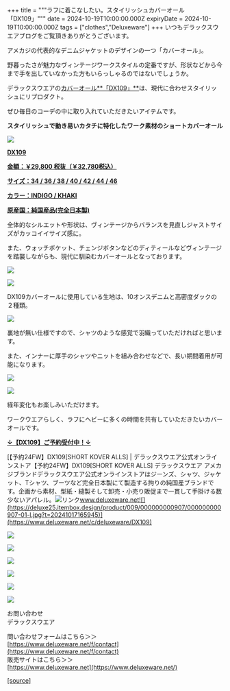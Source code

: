 +++
title = """ラフに着こなしたい。スタイリッシュカバーオール「DX109」"""
date = 2024-10-19T10:00:00.000Z
expiryDate = 2024-10-19T10:00:00.000Z
tags = ["clothes","Deluxeware"]
+++
いつもデラックスウエアブログをご覧頂きありがとうございます。

アメカジの代表的なデニムジャケットのデザインの一つ「カバーオール」。

野暮ったさが魅力なヴィンテージワークスタイルの定番ですが、形状などから今まで手を出していなかった方もいらっしゃるのではないでしょうか。

デラックスウエアの[カバーオール**「DX109」**](https://www.deluxeware.net/c/deluxeware/DX109)は、現代に合わせスタイリッシュにリプロダクト。

ぜひ毎日のコーデの中に取り入れていただきたいアイテムです。

**スタイリッシュで動き易いカタチに特化したワーク素材のショートカバーオール**

[![](https://stat.ameba.jp/user_images/20241019/12/deluxeware/23/94/j/o0800100015499690658.jpg)](https://www.deluxeware.net/c/deluxeware/DX109)

**[DX109](https://www.deluxeware.net/c/deluxeware/DX109)**

**[金額：￥29,800 税抜（￥32,780税込）](https://www.deluxeware.net/c/deluxeware/DX109)**

**[サイズ：34 / 36 / 38 / 40 / 42 / 44 / 46](https://www.deluxeware.net/c/deluxeware/DX109)**

**[カラー：INDIGO / KHAKI](https://www.deluxeware.net/c/deluxeware/DX109)**

**[原産国：純国産品(完全日本製)](https://www.deluxeware.net/c/deluxeware/DX109)**

全体的なシルエットや形状は、ヴィンテージからバランスを見直しジャストサイズがカッコイイサイズ感に。

また、ウォッチポケット、チェンジボタンなどのディティールなどヴィンテージを踏襲しながらも、現代に馴染むカバーオールとなっております。

[![](https://stat.ameba.jp/user_images/20241019/12/deluxeware/86/b4/j/o0800080015499698253.jpg)](https://stat.ameba.jp/user_images/20241019/12/deluxeware/86/b4/j/o0800080015499698253.jpg)

[![](https://stat.ameba.jp/user_images/20241019/12/deluxeware/d7/3b/j/o0800080015499698368.jpg)](https://stat.ameba.jp/user_images/20241019/12/deluxeware/d7/3b/j/o0800080015499698368.jpg)

DX109カバーオールに使用している生地は、10オンスデニムと高密度ダックの２種類。

[![](https://stat.ameba.jp/user_images/20241019/13/deluxeware/db/23/j/o0800080015499701411.jpg)](https://stat.ameba.jp/user_images/20241019/13/deluxeware/db/23/j/o0800080015499701411.jpg)

裏地が無い仕様ですので、シャツのような感覚で羽織っていただければと思います。

また、インナーに厚手のシャツやニットを組み合わせなどで、長い期間着用が可能になります。

[![](https://stat.ameba.jp/user_images/20241003/11/deluxeware/00/d6/j/o0800080015493525376.jpg)](https://stat.ameba.jp/user_images/20241003/11/deluxeware/00/d6/j/o0800080015493525376.jpg)

[![](https://stat.ameba.jp/user_images/20241003/11/deluxeware/45/68/j/o0800080015493525302.jpg)](https://stat.ameba.jp/user_images/20241003/11/deluxeware/45/68/j/o0800080015493525302.jpg)

経年変化もお楽しみいただけます。

ワークウエアらしく、ラフにヘビーに多くの時間を共有していただきたいカバーオールです。

**[↓【DX109】ご予約受付中！↓](https://www.deluxeware.net/c/deluxeware/DX109)**

[【予約24FW】DX109\[SHORT KOVER ALLS\] | デラックスウエア公式オンラインストア【予約24FW】DX109\[SHORT KOVER ALLS\] デラックスウエア アメカジブランドデラックスウエア公式オンラインストアはジーンズ、シャツ、ジャケット、Tシャツ、ブーツなど完全日本製にて製造する拘りの純国産ブランドです。企画から素材、型紙・縫製そして卸売・小売り販促まで一貫して手掛ける数少ないアパレル。![リンク](https://c.stat100.ameba.jp/ameblo/symbols/v3.20.0/svg/gray/editor_link.svg)www.deluxeware.net![](https://deluxe25.itembox.design/product/009/000000000907/000000000907-01-l.jpg?t=20241017165945)](https://www.deluxeware.net/c/deluxeware/DX109)

[![](https://stat.ameba.jp/user_images/20241016/14/deluxeware/bc/37/j/o0930015015498595508.jpg?caw=800)](https://www.deluxeware.net/c/tokusyu)

[![](https://stat.ameba.jp/user_images/20241007/16/deluxeware/df/96/j/o0800026015495163803.jpg?caw=800)](https://www.deluxeware.net/)

[![](https://stat.ameba.jp/user_images/20240614/12/deluxeware/fb/b4/j/o0800026015451324172.jpg?caw=800)](https://www.deluxeware.net/c/2024FWreserveall)

[![](https://stat.ameba.jp/user_images/20240315/15/deluxeware/04/7f/j/o0800026015413271803.jpg?caw=800)](https://www.instagram.com/deluxeware/?hl=ja)

[![](https://stat.ameba.jp/user_images/20220415/12/deluxeware/3b/ce/j/o0800026015103175481.jpg?caw=800)](https://www.deluxeware.net/f/headstore)

[![](https://stat.ameba.jp/user_images/20220415/12/deluxeware/d7/c6/j/o0800026015103175487.jpg?caw=800)](https://www.deluxeware.net/)

お問い合わせ  
デラックスウエア

問い合わせフォームはこちら＞＞  
[https://www.deluxeware.net/f/contact](https://www.deluxeware.net/f/contact)  
販売サイトはこちら＞＞  
[https://www.deluxeware.net](https://www.deluxeware.net/)

[[source]](https://ameblo.jp/deluxeware/entry-12871836624.html)
